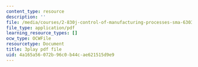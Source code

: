 ```yaml
---
content_type: resource
description: ''
file: /media/courses/2-830j-control-of-manufacturing-processes-sma-6303-spring-2008/4a165a56072b96c0b44cae621515d9e9_AhKNoBxPkJs.pdf
file_type: application/pdf
learning_resource_types: []
ocw_type: OCWFile
resourcetype: Document
title: 3play pdf file
uid: 4a165a56-072b-96c0-b44c-ae621515d9e9
---
```

